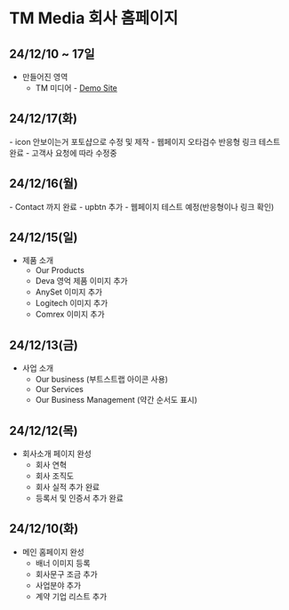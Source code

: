 # TM Media 회사 홈페이지

## 24/12/10 ~ 17일

- 만들어진 영역
  - TM 미디어 - <a href="https://bp4sp4.github.io/TM-Media/">Demo Site</a>

<h2>24/12/17(화)</h2>
- icon 안보이는거 포토샵으로 수정 및 제작
- 웹페이지 오타검수 반응형 링크 테스트 완료
- 고객사 요청에 따라 수정중

<h2>24/12/16(월)</h2>
- Contact 까지 완료
- upbtn 추가
- 웹페이지 테스트 예정(반응형이나 링크 확인)

<h2>24/12/15(일)</h2>

- 제품 소개
  - Our Products
  - Deva 영억 제품 이미지 추가
  - AnySet 이미지 추가
  - Logitech 이미지 추가
  - Comrex 이미지 추가

<h2>24/12/13(금)</h2>

- 사업 소개
  - Our business (부트스트랩 아이콘 사용)
  - Our Services
  - Our Business Management (약간 순서도 표시)

<h2>24/12/12(목)</h2>

- 회사소개 페이지 완성
  - 회사 연혁
  - 회사 조직도
  - 회사 실적 추가 완료
  - 등록서 및 인증서 추가 완료

<h2>24/12/10(화)</h2>

- 메인 홈페이지 완성
  - 배너 이미지 등록
  - 회사문구 조금 추가
  - 사업분야 추가
  - 계약 기업 리스트 추가
